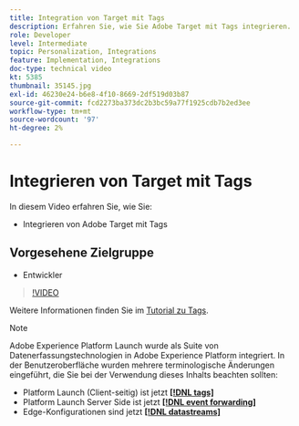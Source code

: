 ```yaml
---
title: Integration von Target mit Tags
description: Erfahren Sie, wie Sie Adobe Target mit Tags integrieren.
role: Developer
level: Intermediate
topic: Personalization, Integrations
feature: Implementation, Integrations
doc-type: technical video
kt: 5385
thumbnail: 35145.jpg
exl-id: 46230e24-b6e8-4f10-8669-2df519d03b87
source-git-commit: fcd2273ba373dc2b3bc59a77f1925cdb7b2ed3ee
workflow-type: tm+mt
source-wordcount: '97'
ht-degree: 2%

---
```


# Integrieren von Target mit Tags

In diesem Video erfahren Sie, wie Sie:

* Integrieren von Adobe Target mit Tags

## Vorgesehene Zielgruppe

* Entwickler

>[!VIDEO](https://video.tv.adobe.com/v/35145/?quality=12)

Weitere Informationen finden Sie im [Tutorial zu Tags](https://experienceleague.adobe.com/docs/launch-learn/implementing-in-websites-with-launch/index.html?lang=en).

>[!NOTE]
>
>Adobe Experience Platform Launch wurde als Suite von Datenerfassungstechnologien in Adobe Experience Platform integriert. In der Benutzeroberfläche wurden mehrere terminologische Änderungen eingeführt, die Sie bei der Verwendung dieses Inhalts beachten sollten:
>
> * Platform Launch (Client-seitig) ist jetzt **[[!DNL tags]](https://experienceleague.adobe.com/docs/experience-platform/tags/home.html?lang=de)**
> * Platform Launch Server Side ist jetzt **[[!DNL event forwarding]](https://experienceleague.adobe.com/docs/experience-platform/tags/event-forwarding/overview.html)**
> * Edge-Konfigurationen sind jetzt **[[!DNL datastreams]](https://experienceleague.adobe.com/docs/experience-platform/edge/fundamentals/datastreams.html)**

